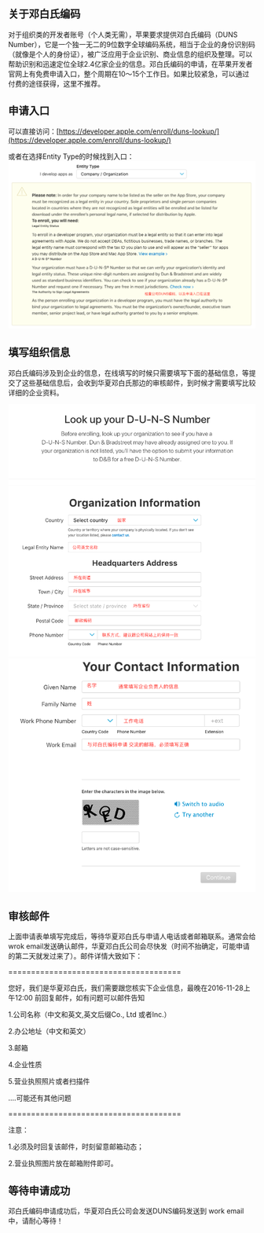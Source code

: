 ## 关于邓白氏编码

对于组织类的开发者账号（个人类无需），苹果要求提供邓白氏编码（DUNS Number），它是一个独一无二的9位数字全球编码系统，相当于企业的身份识别码 （就像是个人的身份证），被广泛应用于企业识别、商业信息的组织及整理。可以帮助识别和迅速定位全球2.4亿家企业的信息。邓白氏编码的申请，在苹果开发者官网上有免费申请入口，整个周期在10～15个工作日。如果比较紧急，可以通过付费的途径获得，这里不推荐。

## 申请入口

可以直接访问：[https://developer.apple.com/enroll/duns-lookup/](https://developer.apple.com/enroll/duns-lookup/)

或者在选择Entity Type的时候找到入口：![](/assets/邓白氏申请入口.png)

## 填写组织信息

邓白氏编码涉及到企业的信息，在线填写的时候只需要填写下面的基础信息，等提交了这些基础信息后，会收到华夏邓白氏那边的审核邮件，到时候才需要填写比较详细的企业资料。

![](/assets/邓氏编码1.png)![](/assets/邓氏编码2.png)![](/assets/邓氏编码3.png)

## 审核邮件

上面申请表单填写完成后，等待华夏邓白氏与申请人电话或者邮箱联系。通常会给wrok email发送确认邮件，华夏邓白氏公司会尽快发（时间不抬确定，可能申请的第二天就发过来了）。邮件详情大致如下：

======================================

您好，我们是华夏邓白氏，我们需要跟您核实下企业信息，最晚在2016-11-28上午12:00 前回复邮件，如有问题可以邮件告知

1.公司名称（中文和英文,英文后缀Co., Ltd 或者Inc.）

2.办公地址（中文和英文）

3.邮箱

4.企业性质

5.营业执照照片或者扫描件

....可能还有其他问题

======================================

注意：

1.必须及时回复该邮件，时刻留意邮箱动态；

2.营业执照图片放在邮箱附件即可。

## 等待申请成功

邓白氏编码申请成功后，华夏邓白氏公司会发送DUNS编码发送到 work email中，请耐心等待！

